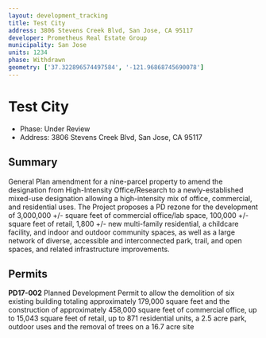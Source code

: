 ```yaml
---
layout: development_tracking
title: Test City
address: 3806 Stevens Creek Blvd, San Jose, CA 95117
developer: Prometheus Real Estate Group
municipality: San Jose
units: 1234
phase: Withdrawn
geometry: ['37.322896574497584', '-121.96868745690078']
---
```


# Test City
- Phase: Under Review
- Address: 3806 Stevens Creek Blvd, San Jose, CA 95117

## Summary

General Plan amendment for a nine-parcel property to amend the designation from High-Intensity Office/Research to a newly-established mixed-use designation allowing a high-intensity mix of office, commercial, and residential uses.  The Project proposes a PD rezone for the development of 3,000,000 +/- square feet of commercial  office/lab space, 100,000 +/- square feet of retail, 1,800 +/- new multi-family  residential, a childcare facility, and indoor and outdoor community spaces, as well as a large network of diverse, accessible and interconnected park, trail, and open spaces, and related infrastructure improvements.

## Permits

**PD17-002** Planned Development Permit to allow the demolition of six existing building totaling approximately 179,000 square feet and the construction of approximately 458,000 square feet of commercial office, up to 15,043 square feet of retail, up to 871 residential units, a 2.5 acre park, outdoor uses and the removal of trees on a 16.7 acre site